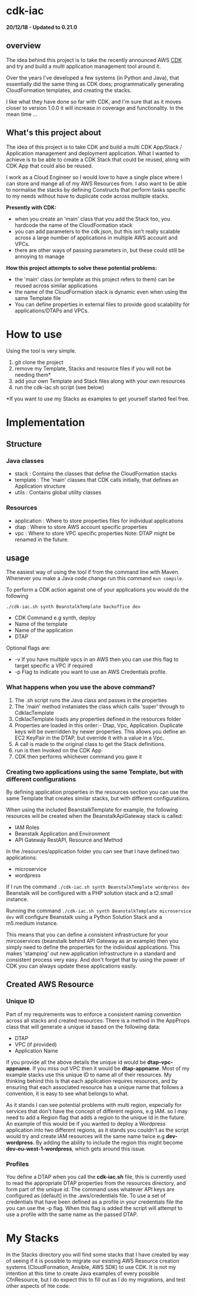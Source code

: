 # cdk-iac

**20/12/18 - Updated to 0.21.0**

## overview 
The idea behind this project is to take the recently announced AWS [CDK](https://awslabs.github.io/aws-cdk/index.html)
and try and build a multi application management tool around it.

Over the years I've developed a few systems (in Python and Java), that essentially did the same thing as CDK does;
programmatically generating CloudFormation templates, and creating the stacks.

I like what they have done so far with CDK, and I'm sure that as it moves closer to version 1.0.0 it will increase in
coverage and functionality. In the mean time ...

## What's this project about
The idea of this project is to take CDK and build a multi CDK App/Stack / Application management and deployment application.
What I wanted to achieve is to be able to create a CDK Stack that could be reused, along with CDK App that could also be
reused.

I work as a Cloud Engineer so I would love to have a single place where I can store and mange all of my AWS 
Resources from. I also want to be able to normalise the stacks by defining Constructs that perform tasks specific to 
my needs without have to duplicate code across multiple stacks. 


**Presently with CDK:**
*  when you create an 'main' class that you add the Stack too, you hardcode the name of the CloudFormation stack
*  you can add parameters to the cdk.json, but this isn't really scalable across a large number of applications in multiple AWS account and VPCs.
*  there are other ways of passing parameters in, but these could still be annoying to manage

**How this project attempts to solve these potential problems:**
*  the 'main' class (or template as this project refers to them) can be reused across similar applications
*  the name of the CloudFormation stack is dynamic even when using the same Template file
*  You can define properties in external files to provide good scalability for applications/DTAPs and VPCs.

# How to use
Using the tool is very simple.
1.  git clone the project
2.  remove my Template, Stacks and resource files if you will not be needing them*
3.  add your own Template and Stack files along with your own resources
4.  run the cdk-iac.sh script (see below)

*If you want to use my Stacks as examples to get yourself started feel free.

# Implementation
## Structure
### Java classes
*  stack : Contains the classes that define the CloudFormation stacks
*  template : The 'main' classes that CDK calls initially, that defines an Application structure
*  utils : Contains global utility classes

### Resources
*  application : Where to store properties files for individual applications
*  dtap : Where to store AWS account specific properties
*  vpc : Where to store VPC specific properties
Note: DTAP might be renamed in the future.

## usage
The easiest way of using the tool if from the command line with Maven. Whenever you make a Java code change run this 
command ```mvn compile```.

To perform a CDK action against one of your applications you would do the following 

```./cdk-iac.sh synth BeanstalkTemplate backoffice dev```

*  CDK Command e.g synth, deploy
*  Name of the template
*  Name of the application
*  DTAP

Optional flags are:
*  -v If you have multiple vpcs in an AWS then you can use this flag to target specific a VPC if required
*  -p Flag to indicate you want to use an AWS Credentials profile.

### What happens when you use the above command?
1.  The .sh script runs the Java class and passes in the properties
2.  The 'main' method instaniates the class which calls 'super' through to CdkIacTemplate
3.  CdkIacTemplate loads any properties defined in the resources folder
4.  Properties are loaded in this order:- Dtap, Vpc, Application. Duplicate keys will be overridden by newer properties. This allows you define an EC2 KeyPair in the DTAP, but override it with a value in a Vpc.
5.  A call is made to the original class to get the Stack definitions.
6.  run is then Invoked on the CDK App
7.  CDK then performs whichever command you gave it

### Creating two applications using the same Template, but with different configurations
By defining application properties in the resources section you can use the same Template that creates similar stacks, but
with different configurations.

When using the included BeanstalkTemplate for example, the following resources will be created when the BeanstalkApiGateway
stack is called:

*  IAM Roles
*  Beanstalk Application and Environment
*  API Gateway RestAPI, Resource and Method

In the /resources/application folder you can see that I have defined two applications:
*  microservice
*  wordpress

If I run the command ```./cdk-iac.sh synth BeanstalkTemplate wordpress dev``` Beanstalk will be configured
with a PHP solution stack and a t2.small instance.

Running the command ```./cdk-iac.sh synth BeanstalkTemplate microservice dev``` will configure Beanstalk 
using a Python Solution Stack and a m5.medium instance.

This means that you can define a consistent infrastructure for your mircoservices (beanstalk behind API
Gateway as an example) then you simply need to define the properties for the individual applications. This makes 
'stamping' out new application infrastructure in a standard and consistent process very easy. And don't forget that by
using the power of CDK you can always update these applications easily.

## Created AWS Resource
### Unique ID
Part of my requirements was to enforce a consistent naming convention across all stacks and created resources. There is
a method in the AppProps class that will generate a unique id based on the following data:

*  DTAP
*  VPC (if provided)
*  Application Name

If you provide all the above details the unique id would be **dtap-vpc-appname**. If you miss out VPC then it would be 
**dtap-appname**. Most of my example stacks use this unique ID to name all of their resources. My thinking behind this
is that each application requires resources, and by ensuring that each associated resource has a unique name that follows
a convention, it is easy to see what belongs to what.

As it stands I can see potential problems with multi region, especially for services that don't have the concept of 
different regions, e.g IAM. so I may need to add a Region flag that adds a region to the unique Id in the future.
An example of this would be if you wanted to deploy a Wordpress application into two different regions, as it stands you
couldn't as the script would try and create IAM resources will the same name twice e.g **dev-wordpress**. By adding the
ability to include the region this might become **dev-eu-west-1-wordpress**, which gets around this issue.

### Profiles
You define a DTAP when you call the **cdk-iac.sh** file, this is currently used to read the appropriate DTAP properties from 
the resources directory, and form part of the unique id. The command uses whatever API keys are configured as
[default] in the .aws/credentials file.
To use a set of credentials that have been defined as a profile in your credentials file the you can use the -p
flag. When this flag is added the script will attempt to use a profile with the same name as the passed DTAP.

# My Stacks
In the Stacks directory you will find some stacks that I have created by way of seeing if it is possible to migrate our 
existing AWS Resource creation systems (CloudFormation, Ansible, AWS SDK) to use CDK. It is not my intention at this 
time to create Java examples of every possible CfnResource, but I do expect this to fill out as I do my migrations, and test other aspects of hte code.

